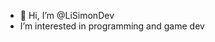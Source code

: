 - 👋 Hi, I’m @LiSimonDev
- I’m interested in programming and game dev
<!---
LiSimonDev/LiSimonDev is a ✨ special ✨ repository because its `README.md` (this file) appears on your GitHub profile.
You can click the Preview link to take a look at your changes.
--->
